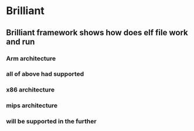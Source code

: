 # Brilliant
## Brilliant framework shows how does elf file work and run 

### Arm architecture
### all of above had supported

### x86 architecture
### mips architecture
### will be supported in the further